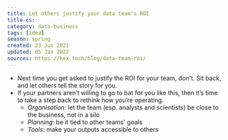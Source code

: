 ```yaml
---
title: Let others justify your data team's ROI
title-cs: 
category: data-business
tags: [idea]
season: spring
created: 23 Jun 2021
updated: 05 Jan 2022
sources: https://hex.tech/blog/data-team-roi/
---
```


* Next time you get asked to justify the ROI for your team, don't. Sit back, and let others tell the story for you.
* If your partners aren’t willing to go to bat for you like this, then it’s time to take a step back to rethink how you’re operating.
	* *Organisation*: let the team (esp. analysts and scientists) be close to the business, not in a silo
	* *Planning*: be it tied to other teams' goals
	* *Tools*: make your outputs accessible to others